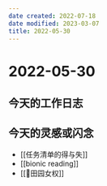 ```yaml
---
date created: 2022-07-18
date modified: 2023-03-07
title: 2022-05-30
---
```


# 2022-05-30

## 今天的工作日志

## 今天的灵感或闪念

- [[任务清单的得与失]]
- [[bionic reading]]
- [[🐤田园女权]]
